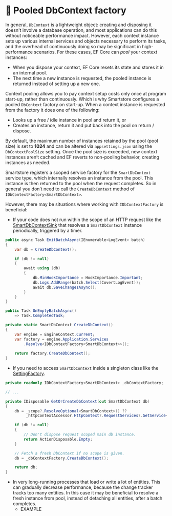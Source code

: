 # 🐥 Pooled DbContext factory

In general, `DbContext` is a lightweight object: creating and disposing it doesn't involve a database operation, and most applications can do this without noticeable performance impact. However, each context instance sets up various internal services and objects necessary to perform its tasks, and the overhead of continuously doing so may be significant in high-performance scenarios. For these cases, EF Core can _pool_ your context instances:

* When you dispose your context, EF Core resets its state and stores it in an internal pool.
* The next time a new instance is requested, the pooled instance is returned instead of setting up a new one.

Context pooling allows you to pay context setup costs only once at program start-up, rather than continuously. Which is why Smartstore configures a pooled `DbContext` factory on start-up. When a context instance is requested from the factory it does one of the following:

* Looks up a free / idle instance in pool and return it, or
* Creates an instance, return it and put back into the pool on return / dispose.

By default, the maximum number of instances retained by the pool (pool size) is set to **1024** and can be altered via `appsettings.json` using the `DbContextPoolSize` setting. Once the pool size is exceeded, new context instances aren’t cached and EF reverts to non-pooling behavior, creating instances as needed.

Smartstore registers a scoped service factory for the `SmartDbContext` service type, which internally resolves an instance from the pool. This instance is then returned to the pool when the request completes. So in general you don’t need to call the `CreateDbContext` method of `IDbContextFactory<SmartDbContext>`.

However, there may be situations where working with `IDbContextFactory` is beneficial:

* If your code does not run within the scope of an HTTP request like the [SmartDbContextSink](https://github.com/smartstore/Smartstore/blob/main/src/Smartstore.Core/Platform/Logging/Serilog/SmartDbContextSink.cs) that resolves a `SmartDbContext` instance periodically, triggered by a timer.

```csharp
public async Task EmitBatchAsync(IEnumerable<LogEvent> batch)
{
    var db = CreateDbContext();

    if (db != null)
    {
        await using (db)
        {
            db.MinHookImportance = HookImportance.Important;
            db.Logs.AddRange(batch.Select(CovertLogEvent));
            await db.SaveChangesAsync();
        }
    }
}

public Task OnEmptyBatchAsync()
    => Task.CompletedTask;

private static SmartDbContext CreateDbContext()
{
    var engine = EngineContext.Current;
    var factory = engine.Application.Services
        .Resolve<IDbContextFactory<SmartDbContext>>();
        
    return factory.CreateDbContext();
}
```

* If you need to access `SmartDbContext` inside a singleton class like the [SettingFactory](https://github.com/smartstore/Smartstore/blob/main/src/Smartstore.Core/Platform/Configuration/Services/SettingFactory.cs).

```csharp
private readonly IDbContextFactory<SmartDbContext> _dbContextFactory;

// ...

private IDisposable GetOrCreateDbContext(out SmartDbContext db)
{
    db = _scope?.ResolveOptional<SmartDbContext>() ??
         _httpContextAccessor.HttpContext?.RequestServices?.GetService<SmartDbContext>();

    if (db != null)
    {
        // Don't dispose request scoped main db instance.
        return ActionDisposable.Empty;
    }

    // Fetch a fresh DbContext if no scope is given.
    db = _dbContextFactory.CreateDbContext();

    return db;
}
```

* In very long-running processes that load or write a lot of entities. This can gradually decrease performance, because the change tracker tracks too many entities. In this case it may be beneficial to resolve a fresh instance from pool, instead of detaching all entities, after a batch completes.
  * EXAMPLE
